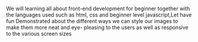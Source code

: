 We will learning all about front-end development for beginner together with the languages used such as html, css and beginner level javascript,Let have fun
Demonstrated  about the different ways we can style our images to make them more neat and eye- pleasing to the users as well as responsive to the various screen sizes
